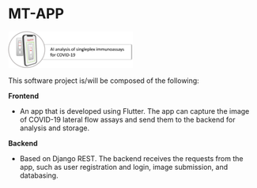# MT-APP

<img src="./mt-app-pic.png" width=50% height=50%>

This software project is/will be composed of the following:

__Frontend__
- An app that is developed using Flutter. The app can capture the image of COVID-19 lateral flow assays and send them to the backend for analysis and storage.

__Backend__
- Based on Django REST. The backend receives the requests from the app, such as user registration and login, image submission, and databasing.
